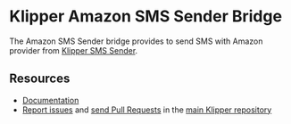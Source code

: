 Klipper Amazon SMS Sender Bridge
================================

The Amazon SMS Sender bridge provides to send SMS with Amazon provider from
[Klipper SMS Sender](https://github.com/klipperdev/sms-sender).

Resources
---------

- [Documentation](https://doc.klipper.dev/bridges/amazon-sms-sender)
- [Report issues](https://github.com/klipperdev/klipper/issues)
  and [send Pull Requests](https://github.com/klipperdev/klipper/pulls)
  in the [main Klipper repository](https://github.com/klipperdev/klipper)

